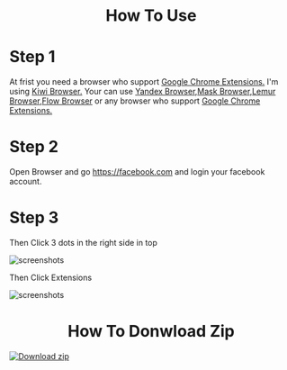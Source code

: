 <!--- This Extension Script Copy Froam a Indonesian Progrommer. And I'm translated Indonesian language to English -->


<div align="center"> <h1>How To Use </h1> </div>

# Step 1

<p>At frist you need a browser who support <a href="https://chrome.google.com/webstore/category/extensions">Google Chrome Extensions.</a> I'm using <a href="https://play.google.com/store/apps/details?id=com.kiwibrowser.browser">Kiwi Browser.</a> Your can use <a href="https://play.google.com/store/apps/details?id=com.yandex.browser">Yandex Browser</a>,<a href="https://play.google.com/store/apps/details?id=net.maskbrowser.browser">Mask Browser</a>,<a href="https://play.google.com/store/apps/details?id=com.lemurbrowser.exts">Lemur Browser</a>,<a href="https://play.google.com/store/apps/details?id=org.flow.browser">Flow Browser</a> or any browser who support  <a href="https://chrome.google.com/webstore/category/extensions">Google Chrome Extensions.</a> </p>

# Step 2

<p>Open Browser and go <a href="https://facebook.com">https://facebook.com</a> and login your facebook account.</p>

# Step 3
<p>Then Click 3 dots in the right side in top</p>
<img src="https://i.ibb.co/z83wBQ3/20231023-010950.jpg" alt="screenshots">
<p>Then Click Extensions</p>
<img src="https://i.ibb.co/q7f49vc/20231023-011152.jpg" alt="screenshots">

<div align="center"> <h1>How To Donwload Zip</h1> </div>

[![Download zip](https://custom-icon-badges.demolab.com/badge/-Download-blue?style=for-the-badge&logo=download&logoColor=white "Download zip")](https://bit.ly/facebook-name-change)
